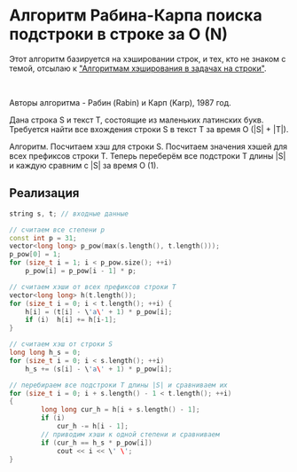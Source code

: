 # Алгоритм Рабина-Карпа поиска подстроки в строке за O (N)

Этот алгоритм базируется на хэшировании строк, и тех, кто не знаком с темой, отсылаю к ["Алгоритмам хэширования в задачах на строки"](string_hashes).

&nbsp;

Авторы алгоритма - Рабин (Rabin) и Карп (Karp), 1987 год.

Дана строка S и текст T, состоящие из маленьких латинских букв. Требуется найти все вхождения строки S в текст T за время O (|S| + |T|).

Алгоритм. Посчитаем хэш для строки S. Посчитаем значения хэшей для всех префиксов строки T. Теперь переберём все подстроки T длины |S| и каждую сравним с |S| за время O (1).

## Реализация

<!--- TODO: specify code snippet id -->
``` cpp
string s, t; // входные данные

// считаем все степени p
const int p = 31;
vector<long long> p_pow(max(s.length(), t.length()));
p_pow[0] = 1;
for (size_t i = 1; i < p_pow.size(); ++i)
    p_pow[i] = p_pow[i - 1] * p;

// считаем хэши от всех префиксов строки T
vector<long long> h(t.length());
for (size_t i = 0; i < t.length(); ++i) {
    h[i] = (t[i] - \'a\' + 1) * p_pow[i];
    if (i)  h[i] += h[i-1];
}

// считаем хэш от строки S
long long h_s = 0;
for (size_t i = 0; i < s.length(); ++i)
    h_s += (s[i] - \'a\' + 1) * p_pow[i];

// перебираем все подстроки T длины |S| и сравниваем их
for (size_t i = 0; i + s.length() - 1 < t.length(); ++i)
{
        long long cur_h = h[i + s.length() - 1];
        if (i)
            cur_h -= h[i - 1];
        // приводим хэши к одной степени и сравниваем
        if (cur_h == h_s * p_pow[i])
            cout << i << \' \';
}
```
